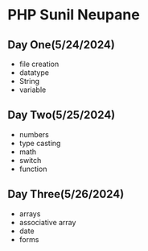 # PHP Sunil Neupane

## Day One(5/24/2024)

- file creation
- datatype
- String
- variable

## Day Two(5/25/2024)

- numbers
- type casting
- math
- switch
- function

## Day Three(5/26/2024)

- arrays
- associative array
- date
- forms
